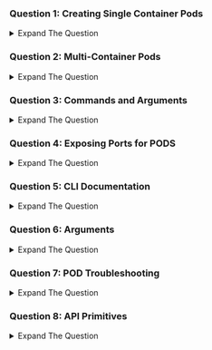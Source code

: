 ### Question 1: Creating Single Container Pods 

<details><summary>Expand The Question </summary>
<p>


Create a pod with the name of kplabs-nginx. The pod should be launched from an image of ``` mykplabs/kubernetes:nginx``` . The name of the container should be mycontainer

</details>

### Question 2: Multi-Container Pods

<details><summary>Expand The Question </summary>
<p>

Create a Multi-Container POD with the name of ```kplabs-multi-container```

There should be 3 containers as part of the pod. Name the first container as ```first-container```, 2nd container as ```second-container``` and 3rd container as ```third-container```

1st container should be launched from ```nginx``` image, second container should be launched from ```mykplabs/kubernetes:nginx``` image and third container from ```busybox``` image.

Connect to the first-container and run the following command:  ```apt-get update && apt-get install net-tools```

Connect to the third-container and identify the ports in which processes are listening. Perform wget command on those ports and check if you can download the HTML page.


</details>

### Question 3: Commands and Arguments

<details><summary>Expand The Question </summary>
<p>


Create a pod with the name of kplabs-cmdargs. The pod should be launched from an image of ```busybox``` . The name of the container should be cmdcontainer. Both the container image's CMD and ENTRYPOINT instruction should be overridden. 

The container should start with ```sleep``` command and argument of ```3600```
</details>


### Question 4: Exposing Ports for PODS

<details><summary>Expand The Question </summary>
<p>


Create a pod with the name of kplabs-ports. The pod should be launched from an image of ```nginx``` . The name of the container should be nginx. Expose Port ```80``` for the POD.

</details>

### Question 5: CLI Documentation

<details><summary>Expand The Question </summary>
<p>

1. List down all the available fields and it's associated description that we can include in a POD Manifest. Store data to pod.txt

2. List down all the fields & it's description that we can add under the metadata section under POD manifest. Store data to pod-manifest.txt

3. Matthew has realized that there is an option for ```tolerationSeconds``` under POD -> Spec -> Tolerations. Store the associated documentation for tolerationSeconds and store it under a file named tolerationSeconds.txt

</details>


### Question 6: Arguments

<details><summary>Expand The Question </summary>
<p>

Create a pod named ```kplabs-logging```

The Pod should have a container running from the nginx image with the following arguments:

    - /bin/sh
    - -c
    - >
      i=0;
      while true;
      do
        echo "$i: $(date)" >> /var/log/1.log;
        echo "$(date) INFO $i" >> /var/log/2.log;
        i=$((i+1));
        sleep 1;
      done

Once POD is created, connect to the POD and verify the contents of ```/var/log/1.log``` and ```/var/log/2.log```

</details>

### Question 7: POD Troubleshooting

<details><summary>Expand The Question </summary>
<p>

1. Create a POD with the name ```kplabs-troubleshoot```. Launch it from busybox image.
2. Once launch, verify if you can see pod in "Ready" state.
3. If it's not in ready state, find out what can be the reason.
4. Edit the POD manifest to make sure busybox pod is available for at-least next 10 minutes.
</details>

### Question 8: API Primitives

<details><summary>Expand The Question </summary>
<p>

1. Create a proxy connection via ```kubectl proxy --port 8080```

2. Verify from browser if you are able to see the list all the Kubernetes API's.

3. Find the list of resources under the ```/api/v1```

4. Find the list of all the PODS running within your Kubernetes environment,
</details>

